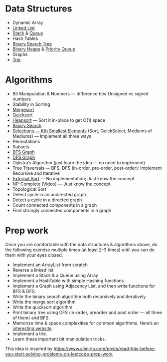# Data Structures
* Dynamic Array
* [Linked List](https://www.notion.so/Linked-list-39466fce6cc04908938246ffa33d0ccc)
* [Stack](https://www.notion.so/Stack-53d8208ddba74fa58b9288450b407244) & [Queue](https://www.notion.so/Queue-7ed01983f01041e492ef3aaddc421b8a)
* Hash Tables
* [Binary Search Tree](https://www.notion.so/Tree-27f956fdf04d44678807e2bb9fe90404)
* [Binary Heaps](https://www.notion.so/Tree-27f956fdf04d44678807e2bb9fe90404#d2a7067a623d41ac8b9fd3e0615d65eb) & [Priority Queue](https://www.notion.so/Tree-27f956fdf04d44678807e2bb9fe90404#dd9cfd9f9a584c4c83f2a73a21955f78)
* Graphs
* [Trie](https://www.notion.so/Tree-27f956fdf04d44678807e2bb9fe90404#b10a17a28e3347b4856afb37cba0b251)

# Algorithms
* Bit Manipulation & Numbers — difference btw Unsigned vs signed numbers
* Stability in Sorting
* [Mergesort](https://www.notion.so/Sorting-5691566d56e94e73a5c72d557f9f5d4c#dc334df3aa3e4a2294b600102c285e7b)
* [Quicksort](https://www.notion.so/Sorting-5691566d56e94e73a5c72d557f9f5d4c#26bbc7067df94050a88177103ceedfc3)
* [Heapsort](https://www.notion.so/Sorting-5691566d56e94e73a5c72d557f9f5d4c#ad9f9bce81664d649735d09e7a891e80) — Sort it in-place to get O(1) space
* [Binary Search](https://www.geeksforgeeks.org/binary-search/)
* [Selections — Kth Smallest Elements](https://www.notion.so/Selections-Kth-Smallest-Elements-b87c9cf2c27947c499408c6c0c3f3e7a) (Sort, QuickSelect, Mediums of Mediums) — Implement all three ways
* Permutations
* Subsets
* [BFS Graph](https://www.notion.so/Graph-9c39c906676f4b51ab073d552143f3e4#6ac473b162b449c8b12173197edb4361)
* [DFS Graph](https://www.notion.so/Graph-9c39c906676f4b51ab073d552143f3e4#f26e9f120c854ac6b40fb66340220613)
* Dijkstra’s Algorithm (just learn the idea — no need to implement)
* Tree Traversals — BFS, DFS (in-order, pre-order, post-order): Implement Recursive and Iterative
* [External Sort](https://www.notion.so/External-Sort-ec7412dbf7114e5aab876d9a6336dbba) — No implementation; Just know the concept.
* NP-Complete (Video) — Just know the concept
* Topological Sort
* Detect cycle in an undirected graph
* Detect a cycle in a directed graph
* Count connected components in a graph
* Find strongly connected components in a graph

# Prep work
Once you are comfortable with the data structures & algorithms above, do the following exercise multiple times (at least 2–3 times) until you can do them with your eyes closed.

* Implement an ArrayList from scratch
* Reverse a linked list
* Implement a Stack & a Queue using Array
* Implement a HashTable with simple Hashing functions
* Implement a Graph using Adjacency List, and then write functions for BFS & DFS.
* Write the binary search algorithm both recursively and iteratively
* Write the merge sort algorithm
* Write the quicksort algorithm
* Print binary tree using DFS (in-order, preorder and post order — all three of them) and BFS.
* Memorize time & space complexities for common algorithms. Here’s an [interesting website](https://www.bigocheatsheet.com/).
* Implement a trie.
* Learn these important bit manipulation tricks.

This idea is inspired by https://www.alimirio.com/posts/read-this-before-you-start-solving-problems-on-leetcode-prep-work

